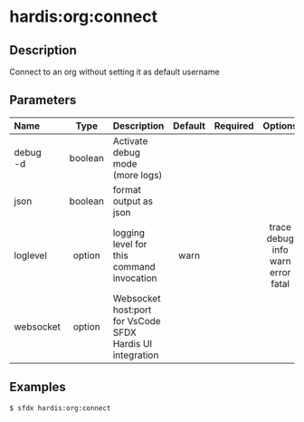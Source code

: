 <!-- This file has been generated with command 'sfdx hardis:doc:plugin:generate'. Please do not update it manually or it may be overwritten -->
# hardis:org:connect

## Description

Connect to an org without setting it as default username

## Parameters

|Name|Type|Description|Default|Required|Options|
|:---|:--:|:----------|:-----:|:------:|:-----:|
|debug<br/>-d|boolean|Activate debug mode (more logs)||||
|json|boolean|format output as json||||
|loglevel|option|logging level for this command invocation|warn||trace<br/>debug<br/>info<br/>warn<br/>error<br/>fatal|
|websocket|option|Websocket host:port for VsCode SFDX Hardis UI integration||||

## Examples

```shell
$ sfdx hardis:org:connect
```


